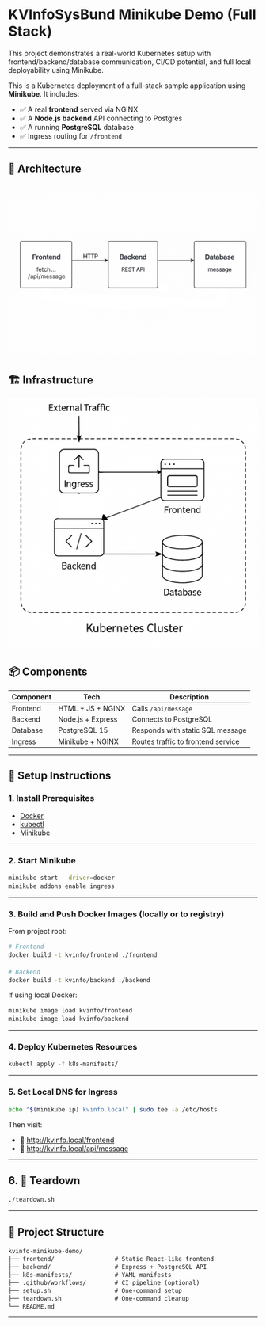 
# KVInfoSysBund Minikube Demo (Full Stack)

This project demonstrates a real-world Kubernetes setup with frontend/backend/database communication, CI/CD potential, 
and full local deployability using Minikube.

This is a Kubernetes deployment of a full-stack sample application using **Minikube**. It includes:

- ✅ A real **frontend** served via NGINX
- ✅ A **Node.js backend** API connecting to Postgres
- ✅ A running **PostgreSQL** database
- ✅ Ingress routing for `/frontend` 

---

## 🧱 Architecture
![architecture_diagram.png](docs/architecture_diagram.png)
---

## 🏗️ Infrastructure
![infrastructure_diagram.png](docs/infrastructure_diagram.png)

## 📦 Components

| Component | Tech                  | Description                        |
|----------|------------------------|------------------------------------|
| Frontend | HTML + JS + NGINX      | Calls `/api/message`               |
| Backend  | Node.js + Express      | Connects to PostgreSQL             |
| Database | PostgreSQL 15          | Responds with static SQL message   |
| Ingress  | Minikube + NGINX       | Routes traffic to frontend service |

---

## 🚀 Setup Instructions

### 1. Install Prerequisites

- [Docker](https://docs.docker.com/get-docker/)
- [kubectl](https://kubernetes.io/docs/tasks/tools/)
- [Minikube](https://minikube.sigs.k8s.io/docs/start/)

---

### 2. Start Minikube

```bash
minikube start --driver=docker
minikube addons enable ingress
```

---

### 3. Build and Push Docker Images (locally or to registry)

From project root:

```bash
# Frontend
docker build -t kvinfo/frontend ./frontend

# Backend
docker build -t kvinfo/backend ./backend
```

If using local Docker:
```bash
minikube image load kvinfo/frontend
minikube image load kvinfo/backend
```

---

### 4. Deploy Kubernetes Resources

```bash
kubectl apply -f k8s-manifests/
```

---

### 5. Set Local DNS for Ingress

```bash
echo "$(minikube ip) kvinfo.local" | sudo tee -a /etc/hosts
```

Then visit:
- 🔗 http://kvinfo.local/frontend
- 🔗 http://kvinfo.local/api/message

---

## 6. 🧪 Teardown

```bash
./teardown.sh
```

---

## 📂 Project Structure

```
kvinfo-minikube-demo/
├── frontend/                 # Static React-like frontend
├── backend/                  # Express + PostgreSQL API
├── k8s-manifests/            # YAML manifests
├── .github/workflows/        # CI pipeline (optional)
├── setup.sh                  # One-command setup
├── teardown.sh               # One-command cleanup
└── README.md
```

---

